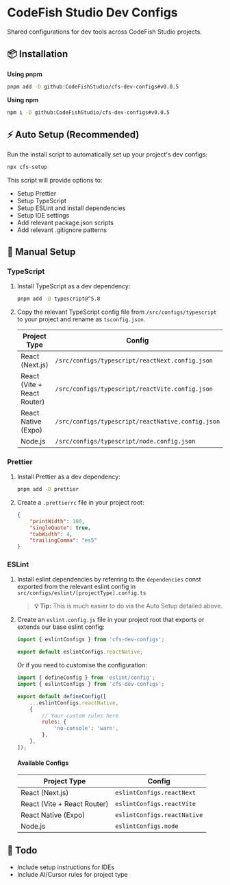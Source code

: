 # CodeFish Studio Dev Configs

Shared configurations for dev tools across CodeFish Studio projects.

## 📦 Installation

**Using pnpm**

```bash
pnpm add -D github:CodeFishStudio/cfs-dev-configs#v0.0.5
```

**Using npm**

```bash
npm i -D github:CodeFishStudio/cfs-dev-configs#v0.0.5
```

## ⚡ Auto Setup (Recommended)

Run the install script to automatically set up your project's dev configs:

```bash
npx cfs-setup
```

This script will provide options to:

- Setup Prettier
- Setup TypeScript
- Setup ESLint and install dependencies
- Setup IDE settings
- Add relevant package.json scripts
- Add relevant .gitignore patterns

## 🔧 Manual Setup

### TypeScript

1. Install TypeScript as a dev dependency:

    ```bash
    pnpm add -D typescript@^5.8
    ```

2. Copy the relevant TypeScript config file from `/src/configs/typescript` to your
   project and rename as `tsconfig.json`.

    | Project Type                | Config                                            |
    | --------------------------- | ------------------------------------------------- |
    | React (Next.js)             | `/src/configs/typescript/reactNext.config.json`   |
    | React (Vite + React Router) | `/src/configs/typescript/reactVite.config.json`   |
    | React Native (Expo)         | `/src/configs/typescript/reactNative.config.json` |
    | Node.js                     | `/src/configs/typescript/node.config.json`        |

### Prettier

1. Install Prettier as a dev dependency:

    ```bash
    pnpm add -D prettier
    ```

2. Create a `.prettierrc` file in your project root:

    ```json
    {
        "printWidth": 100,
        "singleQuote": true,
        "tabWidth": 4,
        "trailingComma": "es5"
    }
    ```

### ESLint

1. Install eslint dependencies by referring to the `dependencies` const exported
   from the relevant eslint config in `src/configs/eslint/[projectType].config.ts`

    > **💡 Tip:** This is much easier to do via the Auto Setup detailed above.

2. Create an `eslint.config.js` file in your project root that exports or
   extends our base eslint config:

    ```javascript
    import { eslintConfigs } from 'cfs-dev-configs';

    export default eslintConfigs.reactNative;
    ```

    Or if you need to customise the configuration:

    ```javascript
    import { defineConfig } from 'eslint/config';
    import { eslintConfigs } from 'cfs-dev-configs';

    export default defineConfig([
        ...eslintConfigs.reactNative,
        {
            // Your custom rules here
            rules: {
                'no-console': 'warn',
            },
        },
    ]);
    ```

    #### Available Configs

    | Project Type                | Config                      |
    | --------------------------- | --------------------------- |
    | React (Next.js)             | `eslintConfigs.reactNext`   |
    | React (Vite + React Router) | `eslintConfigs.reactVite`   |
    | React Native (Expo)         | `eslintConfigs.reactNative` |
    | Node.js                     | `eslintConfigs.node`        |

## 📝 Todo

- Include setup instructions for IDEs
- Include AI/Cursor rules for project type
